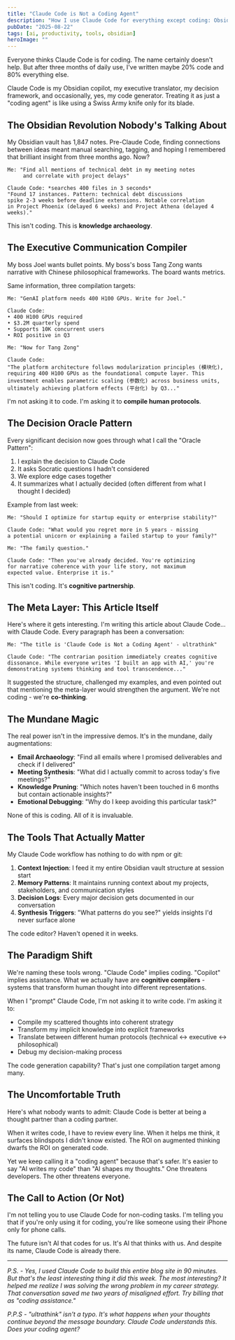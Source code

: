 ```yaml
---
title: "Claude Code is Not a Coding Agent"
description: "How I use Claude Code for everything except coding: Obsidian copilot, executive ghostwriter, decision oracle, and existential thought partner"
pubDate: "2025-08-22"
tags: [ai, productivity, tools, obsidian]
heroImage: ""
---
```


Everyone thinks Claude Code is for coding. The name certainly doesn't help. But after three months of daily use, I've written maybe 20% code and 80% everything else. 

Claude Code is my Obsidian copilot, my executive translator, my decision framework, and occasionally, yes, my code generator. Treating it as just a "coding agent" is like using a Swiss Army knife only for its blade.

## The Obsidian Revolution Nobody's Talking About

My Obsidian vault has 1,847 notes. Pre-Claude Code, finding connections between ideas meant manual searching, tagging, and hoping I remembered that brilliant insight from three months ago. Now?

```
Me: "Find all mentions of technical debt in my meeting notes 
     and correlate with project delays"

Claude Code: *searches 400 files in 3 seconds*
"Found 17 instances. Pattern: technical debt discussions 
spike 2-3 weeks before deadline extensions. Notable correlation 
in Project Phoenix (delayed 6 weeks) and Project Athena (delayed 4 weeks)."
```

This isn't coding. This is **knowledge archaeology**.

## The Executive Communication Compiler

My boss Joel wants bullet points. My boss's boss Tang Zong wants narrative with Chinese philosophical frameworks. The board wants metrics. 

Same information, three compilation targets:

```
Me: "GenAI platform needs 400 H100 GPUs. Write for Joel."

Claude Code: 
• 400 H100 GPUs required
• $3.2M quarterly spend
• Supports 10K concurrent users
• ROI positive in Q3

Me: "Now for Tang Zong"

Claude Code:
"The platform architecture follows modularization principles (模块化), 
requiring 400 H100 GPUs as the foundational compute layer. This 
investment enables parametric scaling (参数化) across business units, 
ultimately achieving platform effects (平台化) by Q3..."
```

I'm not asking it to code. I'm asking it to **compile human protocols**.

## The Decision Oracle Pattern

Every significant decision now goes through what I call the "Oracle Pattern":

1. I explain the decision to Claude Code
2. It asks Socratic questions I hadn't considered  
3. We explore edge cases together
4. It summarizes what I actually decided (often different from what I thought I decided)

Example from last week:

```
Me: "Should I optimize for startup equity or enterprise stability?"

Claude Code: "What would you regret more in 5 years - missing 
a potential unicorn or explaining a failed startup to your family?"

Me: "The family question."

Claude Code: "Then you've already decided. You're optimizing 
for narrative coherence with your life story, not maximum 
expected value. Enterprise it is."
```

This isn't coding. It's **cognitive partnership**.

## The Meta Layer: This Article Itself

Here's where it gets interesting. I'm writing this article about Claude Code... with Claude Code. Every paragraph has been a conversation:

```
Me: "The title is 'Claude Code is Not a Coding Agent' - ultrathink"

Claude Code: "The contrarian position immediately creates cognitive 
dissonance. While everyone writes 'I built an app with AI,' you're 
demonstrating systems thinking and tool transcendence..."
```

It suggested the structure, challenged my examples, and even pointed out that mentioning the meta-layer would strengthen the argument. We're not coding - we're **co-thinking**.

## The Mundane Magic

The real power isn't in the impressive demos. It's in the mundane, daily augmentations:

- **Email Archaeology**: "Find all emails where I promised deliverables and check if I delivered"
- **Meeting Synthesis**: "What did I actually commit to across today's five meetings?"
- **Knowledge Pruning**: "Which notes haven't been touched in 6 months but contain actionable insights?"
- **Emotional Debugging**: "Why do I keep avoiding this particular task?"

None of this is coding. All of it is invaluable.

## The Tools That Actually Matter

My Claude Code workflow has nothing to do with npm or git:

1. **Context Injection**: I feed it my entire Obsidian vault structure at session start
2. **Memory Patterns**: It maintains running context about my projects, stakeholders, and communication styles
3. **Decision Logs**: Every major decision gets documented in our conversation
4. **Synthesis Triggers**: "What patterns do you see?" yields insights I'd never surface alone

The code editor? Haven't opened it in weeks.

## The Paradigm Shift

We're naming these tools wrong. "Claude Code" implies coding. "Copilot" implies assistance. What we actually have are **cognitive compilers** - systems that transform human thought into different representations.

When I "prompt" Claude Code, I'm not asking it to write code. I'm asking it to:
- Compile my scattered thoughts into coherent strategy
- Transform my implicit knowledge into explicit frameworks  
- Translate between different human protocols (technical ↔ executive ↔ philosophical)
- Debug my decision-making process

The code generation capability? That's just one compilation target among many.

## The Uncomfortable Truth

Here's what nobody wants to admit: Claude Code is better at being a thought partner than a coding partner. 

When it writes code, I have to review every line. When it helps me think, it surfaces blindspots I didn't know existed. The ROI on augmented thinking dwarfs the ROI on generated code.

Yet we keep calling it a "coding agent" because that's safer. It's easier to say "AI writes my code" than "AI shapes my thoughts." One threatens developers. The other threatens everyone.

## The Call to Action (Or Not)

I'm not telling you to use Claude Code for non-coding tasks. I'm telling you that if you're only using it for coding, you're like someone using their iPhone only for phone calls.

The future isn't AI that codes for us. It's AI that thinks with us. And despite its name, Claude Code is already there.

---

*P.S. - Yes, I used Claude Code to build this entire blog site in 90 minutes. But that's the least interesting thing it did this week. The most interesting? It helped me realize I was solving the wrong problem in my career strategy. That conversation saved me two years of misaligned effort. Try billing that as "coding assistance."*

*P.P.S - "ultrathink" isn't a typo. It's what happens when your thoughts continue beyond the message boundary. Claude Code understands this. Does your coding agent?*